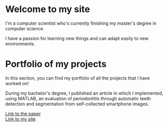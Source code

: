 <head>
    <link href="https://cdn.jsdelivr.net/npm/bootstrap@5.3.0/dist/css/bootstrap.min.css" rel="stylesheet">
</head>

<body>
    <div class="container mt-5 bg-light p-4 rounded shadow">
        <h1 class="text-center">Welcome to my site</h1>
        <p class="lead text-center">
            I'm a computer scientist who's currently finishing my master's degree in computer science.
        </p>
        <p class="text-center">
            I have a passion for learning new things and can adapt easily to new environments.
        </p>
    </div>

<div class="container mt-5 bg-light p-4 rounded shadow">
        <h1 class="text-center">Portfolio of my projects</h1>
        <p class="lead text-center">
            In this section, you can find my portfolio of all the projects that I have worked on!
        </p>
        <p class="text-center">
            During my bachelor's degree, I published an article in which I implemented, using MATLAB,
            an evaluation of periodontitis through automatic teeth detection and segmentation
            from self-collected smartphone images.
        </p>
        
<div class="text-center mt-3">
            <a href="https://ieeexplore.ieee.org/document/10178731" class="btn btn-primary" target="_blank">
                Link to the paper
            </a>
        </div>

<div class="text-center mt-3">
            <a href="https://stefano899.github.io/Stefano-portfolio/" class="btn btn-primary" target="_blank">
                Link to my site
            </a>
        </div>
    </div>
</body>
